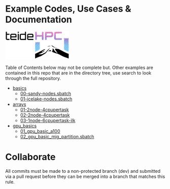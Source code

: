 # Example Codes, Use Cases & Documentation

![TeideHPC_logo](images/teidehpc_logo.png)

Table of Contents below may not be complete but. Other examples are contained in this repo that are in the directory tree, use search to look through the full repository.


* [basics](./basic)
    - [00-sandy-nodes.sbatch](./basic/00-sandy-nodes.sbatch)
    - [01-icelake-nodes.sbatch](./basic/00-sandy-01-icelake-nodes.sbatch)
* [arrays](./arrays/)
    - [01-2node-4cpupertask](./arrays/01-2node-4cpupertask/)
    - [02-2node-4cpupertask](./arrays/02-1node-4cpupertask/)
    - [03-1node-6cpupertask-ilk](./arrays/03-1node-6cpupertask-ilk/)
* [gpu_basics](./gpu_basics/)
    - [01_gpu_basic_a100](./gpu_basics/01_gpu_basic_a100.sbatch)
    - [02_gpu_basic_mig_partition.sbatch](./gpu_basics/02_gpu_basic_mig_partition.sbatch)
 
# Collaborate

All commits must be made to a non-protected branch (dev) and submitted via a pull request before they can be merged into a branch that matches this rule. 
